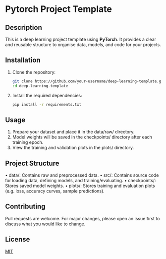 # Pytorch Project Template

## Description
This is a deep learning project template using **PyTorch**. It provides a clear and reusable structure to organise data, models, and code for your projects.

## Installation
1. Clone the repository:
   ```bash
   git clone https://github.com/your-username/deep-learning-template.git
   cd deep-learning-template
2.	Install the required dependencies:
	```bash
	pip install -r requirements.txt

## Usage
1.	Prepare your dataset and place it in the data/raw/ directory.
2.	Model weights will be saved in the checkpoints/ directory after each training epoch.
3.	View the training and validation plots in the plots/ directory.

## Project Structure
•	data/: Contains raw and preprocessed data.
•	src/: Contains source code for loading data, defining models, and training/evaluating.
•	checkpoints/: Stores saved model weights.
•	plots/: Stores training and evaluation plots (e.g. loss, accuracy curves, sample predictions).

## Contributing
Pull requests are welcome. For major changes, please open an issue first to discuss what you would like to change.

## License
[MIT](https://choosealicense.com/licenses/mit/)

